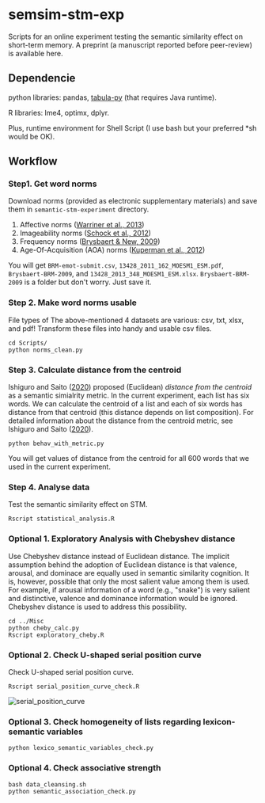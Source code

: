 # semsim-stm-exp
Scripts for an online experiment testing the semantic similarity effect on short-term memory. A preprint (a manuscript reported before peer-review) is available here.

## Dependencie
python libraries: pandas, [tabula-py](https://github.com/chezou/tabula-py) (that requires Java runtime).

R libraries: lme4, optimx, dplyr.

Plus, runtime environment for Shell Script (I use bash but your preferred \*sh would be OK).

## Workflow
### Step1. Get word norms
Download norms (provided as electronic supplementary materials) and save them in `semantic-stm-experiment` directory.
1. Affective norms ([Warriner et al., 2013](https://doi.org/10.3758/s13428-012-0314-x))
2. Imageability norms ([Schock et al., 2012](https://doi.org/10.3758/s13428-011-0162-0))
3. Frequency norms ([Brysbaert & New, 2009](https://doi.org/10.3758/BRM.41.4.977))
4. Age-Of-Acquisition (AOA) norms ([Kuperman et al., 2012](https://doi.org/10.3758/s13428-013-0348-8))

You will get `BRM-emot-submit.csv`, `13428_2011_162_MOESM1_ESM.pdf`, `Brysbaert-BRM-2009`, and `13428_2013_348_MOESM1_ESM.xlsx`. `Brysbaert-BRM-2009` is a folder but don't worry. Just save it.

### Step 2. Make word norms usable
File types of The above-mentioned 4 datasets are various: csv, txt, xlsx, and pdf!
Transform these files into handy and usable csv files.
```
cd Scripts/
python norms_clean.py
```

### Step 3. Calculate distance from the centroid
Ishiguro and Saito ([2020](https://doi.org/10.3758/s13423-020-01815-7)) proposed (Euclidean) *distance from the centroid* as a semantic simialrity metric. In the current experiment, each list has six words. We can calculate the centroid of a list and each of six words has distance from that centroid (this distance depends on list composition). For detailed information about the distance from the centroid metric, see Ishiguro and Saito ([2020](https://doi.org/10.3758/s13423-020-01815-7)).
```
python behav_with_metric.py
```
You will get values of distance from the centroid for all 600 words that we used in the current experiment.

### Step 4. Analyse data

Test the semantic similarity effect on STM.

```
Rscript statistical_analysis.R
```

### Optional 1. Exploratory Analysis with Chebyshev distance

Use Chebyshev distance instead of Euclidean distance. The implicit assumption behind the adoption of Euclidean distance is that valence, arousal, and dominace are equally used in semantic similarity cognition. It is, however, possible that only the most salient value among them is used. For example, if arousal information of a word (e.g., "snake") is very salient and distinctive, valence and dominance information would be ignored. Chebyshev distance is used to address this possibility.

```
cd ../Misc
python cheby_calc.py
Rscript exploratory_cheby.R
```

### Optional 2. Check U-shaped serial position curve

Check U-shaped serial position curve.

```
Rscript serial_position_curve_check.R
```
![serial_position_curve](https://github.com/grocio/stm-semsim-effect/blob/master/Results/Serial_Position_Curve.png)
### Optional 3. Check homogeneity of lists regarding lexicon-semantic variables

```
python lexico_semantic_variables_check.py
```

### Optional 4. Check associative strength

```
bash data_cleansing.sh
python semantic_association_check.py
```
